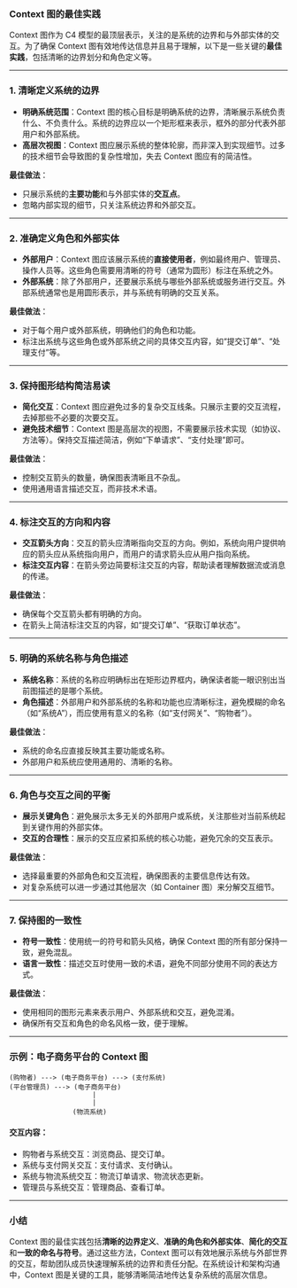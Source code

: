 ### Context 图的最佳实践

Context 图作为 C4 模型的最顶层表示，关注的是系统的边界和与外部实体的交互。为了确保 Context 图有效地传达信息并且易于理解，以下是一些关键的**最佳实践**，包括清晰的边界划分和角色定义等。

---

### 1. **清晰定义系统的边界**

- **明确系统范围**：Context 图的核心目标是明确系统的边界，清晰展示系统负责什么、不负责什么。系统的边界应以一个矩形框来表示，框外的部分代表外部用户和外部系统。
- **高层次视图**：Context 图应展示系统的整体轮廓，而非深入到实现细节。过多的技术细节会导致图的复杂性增加，失去 Context 图应有的简洁性。

**最佳做法**：
- 只展示系统的**主要功能**和与外部实体的**交互点**。
- 忽略内部实现的细节，只关注系统边界和外部交互。

---

### 2. **准确定义角色和外部实体**

- **外部用户**：Context 图应该展示系统的**直接使用者**，例如最终用户、管理员、操作人员等。这些角色需要用清晰的符号（通常为圆形）标注在系统之外。
- **外部系统**：除了外部用户，还要展示系统与哪些外部系统或服务进行交互。外部系统通常也是用圆形表示，并与系统有明确的交互关系。

**最佳做法**：
- 对于每个用户或外部系统，明确他们的角色和功能。
- 标注出系统与这些角色或外部系统之间的具体交互内容，如“提交订单”、“处理支付”等。

---

### 3. **保持图形结构简洁易读**

- **简化交互**：Context 图应避免过多的复杂交互线条。只展示主要的交互流程，去掉那些不必要的次要交互。
- **避免技术细节**：Context 图是高层次的视图，不需要展示技术实现（如协议、方法等）。保持交互描述简洁，例如“下单请求”、“支付处理”即可。

**最佳做法**：
- 控制交互箭头的数量，确保图表清晰且不杂乱。
- 使用通用语言描述交互，而非技术术语。

---

### 4. **标注交互的方向和内容**

- **交互箭头方向**：交互的箭头应清晰指向交互的方向。例如，系统向用户提供响应的箭头应从系统指向用户，而用户的请求箭头应从用户指向系统。
- **标注交互内容**：在箭头旁边简要标注交互的内容，帮助读者理解数据流或消息的传递。

**最佳做法**：
- 确保每个交互箭头都有明确的方向。
- 在箭头上简洁标注交互的内容，如“提交订单”、“获取订单状态”。

---

### 5. **明确的系统名称与角色描述**

- **系统名称**：系统的名称应明确标出在矩形边界框内，确保读者能一眼识别出当前图描述的是哪个系统。
- **角色描述**：外部用户和外部系统的名称和功能也应清晰标注，避免模糊的命名（如“系统A”），而应使用有意义的名称（如“支付网关”、“购物者”）。

**最佳做法**：
- 系统的命名应直接反映其主要功能或名称。
- 外部用户和系统应使用通用的、清晰的名称。

---

### 6. **角色与交互之间的平衡**

- **展示关键角色**：避免展示太多无关的外部用户或系统，关注那些对当前系统起到关键作用的外部实体。
- **交互的合理性**：展示的交互应紧扣系统的核心功能，避免冗余的交互表示。

**最佳做法**：
- 选择最重要的外部角色和交互流程，确保图表的主要信息传达有效。
- 对复杂系统可以进一步通过其他层次（如 Container 图）来分解交互细节。

---

### 7. **保持图的一致性**

- **符号一致性**：使用统一的符号和箭头风格，确保 Context 图的所有部分保持一致，避免混乱。
- **语言一致性**：描述交互时使用一致的术语，避免不同部分使用不同的表达方式。

**最佳做法**：
- 使用相同的图形元素来表示用户、外部系统和交互，避免混淆。
- 确保所有交互和角色的命名风格一致，便于理解。

---

### 示例：电子商务平台的 Context 图

```
(购物者) ---> (电子商务平台) ---> (支付系统)
(平台管理员) ---> (电子商务平台)
                     |
                     |
                (物流系统)
```

#### 交互内容：
- 购物者与系统交互：浏览商品、提交订单。
- 系统与支付网关交互：支付请求、支付确认。
- 系统与物流系统交互：物流订单请求、物流状态更新。
- 管理员与系统交互：管理商品、查看订单。

---

### 小结

Context 图的最佳实践包括**清晰的边界定义**、**准确的角色和外部实体**、**简化的交互**和**一致的命名与符号**。通过这些方法，Context 图可以有效地展示系统与外部世界的交互，帮助团队成员快速理解系统的边界和责任分配。在系统设计和架构沟通中，Context 图是关键的工具，能够清晰简洁地传达复杂系统的高层次信息。
